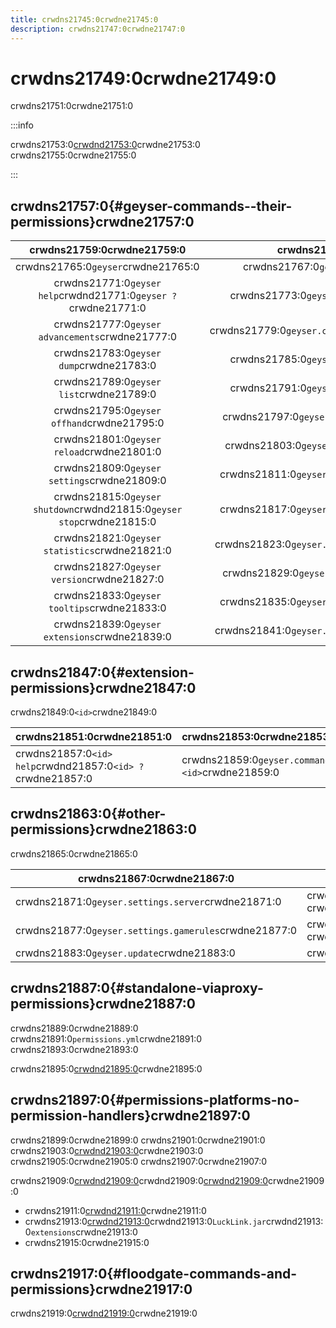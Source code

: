 ```yaml
---
title: crwdns21745:0crwdne21745:0
description: crwdns21747:0crwdne21747:0
---
```


# crwdns21749:0crwdne21749:0

crwdns21751:0crwdne21751:0

:::info

crwdns21753:0[crwdnd21753:0](https://luckperms.net/)crwdne21753:0 crwdns21755:0crwdne21755:0

:::

## crwdns21757:0{#geyser-commands--their-permissions}crwdne21757:0

|                               crwdns21759:0crwdne21759:0                              |                crwdns21761:0crwdne21761:0               |                               crwdns21763:0crwdne21763:0                              |
| :-------------------------------------------------------------------------------------------------------------------: | :-------------------------------------------------------------------------------------: | :-------------------------------------------------------------------------------------------------------------------: |
|                           crwdns21765:0`geyser`crwdne21765:0                          |        crwdns21767:0`geyser.command`crwdne21767:0       |                               crwdns21769:0crwdne21769:0                              |
|     crwdns21771:0`geyser help`crwdnd21771:0`geyser ?`crwdne21771:0    |     crwdns21773:0`geyser.command.help`crwdne21773:0     |                               crwdns21775:0crwdne21775:0                              |
|                    crwdns21777:0`geyser advancements`crwdne21777:0                    | crwdns21779:0`geyser.command.advancements`crwdne21779:0 |                               crwdns21781:0crwdne21781:0                              |
|                        crwdns21783:0`geyser dump`crwdne21783:0                        |     crwdns21785:0`geyser.command.dump`crwdne21785:0     |                               crwdns21787:0crwdne21787:0                              |
|                        crwdns21789:0`geyser list`crwdne21789:0                        |     crwdns21791:0`geyser.command.list`crwdne21791:0     |                               crwdns21793:0crwdne21793:0                              |
|                       crwdns21795:0`geyser offhand`crwdne21795:0                      |    crwdns21797:0`geyser.command.offhand`crwdne21797:0   |                               crwdns21799:0crwdne21799:0                              |
|                       crwdns21801:0`geyser reload`crwdne21801:0                       |    crwdns21803:0`geyser.command.reload`crwdne21803:0    | crwdns21805:0crwdne21805:0 crwdns21807:0crwdne21807:0 |
|                      crwdns21809:0`geyser settings`crwdne21809:0                      |   crwdns21811:0`geyser.command.settings`crwdne21811:0   |                               crwdns21813:0crwdne21813:0                              |
| crwdns21815:0`geyser shutdown`crwdnd21815:0`geyser stop`crwdne21815:0 |   crwdns21817:0`geyser.command.shutdown`crwdne21817:0   |                               crwdns21819:0crwdne21819:0                              |
|                     crwdns21821:0`geyser statistics`crwdne21821:0                     |  crwdns21823:0`geyser.command.statistics`crwdne21823:0  |                               crwdns21825:0crwdne21825:0                              |
|                       crwdns21827:0`geyser version`crwdne21827:0                      |    crwdns21829:0`geyser.command.version`crwdne21829:0   |                               crwdns21831:0crwdne21831:0                              |
|                      crwdns21833:0`geyser tooltips`crwdne21833:0                      |   crwdns21835:0`geyser.command.tooltips`crwdne21835:0   |                               crwdns21837:0crwdne21837:0                              |
|                     crwdns21839:0`geyser extensions`crwdne21839:0                     |  crwdns21841:0`geyser.command.extensions`crwdne21841:0  | crwdns21843:0crwdne21843:0 crwdns21845:0crwdne21845:0 |

## crwdns21847:0{#extension-permissions}crwdne21847:0

crwdns21849:0`<id>`crwdne21849:0

| crwdns21851:0crwdne21851:0                                                 | crwdns21853:0crwdne21853:0                              | crwdns21855:0crwdne21855:0 |
| :--------------------------------------------------------------------------------------------------------- | :-------------------------------------------------------------------------------------- | :--------------------------------------------------------- |
| crwdns21857:0`<id> help`crwdnd21857:0`<id> ?`crwdne21857:0 | crwdns21859:0`geyser.command.exthelp.<id>`crwdne21859:0 | crwdns21861:0crwdne21861:0 |

## crwdns21863:0{#other-permissions}crwdne21863:0

crwdns21865:0crwdne21865:0

| crwdns21867:0crwdne21867:0                            | crwdns21869:0crwdne21869:0                                                                                                                    |
| ------------------------------------------------------------------------------------- | ----------------------------------------------------------------------------------------------------------------------------------------------------------------------------- |
| crwdns21871:0`geyser.settings.server`crwdne21871:0    | crwdns21873:0[crwdnd21873:0](/img/wiki/game_menu.png)crwdne21873:0 crwdns21875:0crwdne21875:0 |
| crwdns21877:0`geyser.settings.gamerules`crwdne21877:0 | crwdns21879:0[crwdnd21879:0](/img/wiki/game_menu.png)crwdne21879:0 crwdns21881:0crwdne21881:0 |
| crwdns21883:0`geyser.update`crwdne21883:0             | crwdns21885:0crwdne21885:0                                                                                                                    |

## crwdns21887:0{#standalone-viaproxy-permissions}crwdne21887:0

crwdns21889:0crwdne21889:0 crwdns21891:0`permissions.yml`crwdne21891:0
crwdns21893:0crwdne21893:0

crwdns21895:0[crwdnd21895:0](/wiki/geyser/extensions/)crwdne21895:0

## crwdns21897:0{#permissions-platforms-no-permission-handlers}crwdne21897:0

crwdns21899:0crwdne21899:0
crwdns21901:0crwdne21901:0 crwdns21903:0[crwdnd21903:0](https://luckperms.net/)crwdne21903:0 crwdns21905:0crwdne21905:0 crwdns21907:0crwdne21907:0

crwdns21909:0[crwdnd21909:0](https://github.com/onebeastchris/LuckLink)crwdnd21909:0[crwdnd21909:0](https://luckperms.net/)crwdne21909:0

- crwdns21911:0[crwdnd21911:0](https://luckperms.net/)crwdne21911:0
- crwdns21913:0[crwdnd21913:0](https://github.com/onebeastchris/LuckLink)crwdnd21913:0`LuckLink.jar`crwdnd21913:0`extensions`crwdne21913:0
- crwdns21915:0crwdne21915:0

## crwdns21917:0{#floodgate-commands-and-permissions}crwdne21917:0

crwdns21919:0[crwdnd21919:0](/wiki/floodgate/commands/)crwdne21919:0
